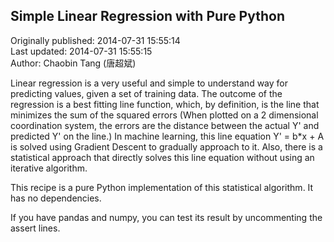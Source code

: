 ## Simple Linear Regression with Pure Python  
Originally published: 2014-07-31 15:55:14  
Last updated: 2014-07-31 15:55:15  
Author: Chaobin Tang (唐超斌)  
  
Linear regression is a very useful and simple to understand way for predicting values, given a set of training data. The outcome of the regression is a best fitting line function, which, by definition, is the line that minimizes the sum of the squared errors (When plotted on a 2 dimensional coordination system, the errors are the distance between the actual Y' and predicted Y' on the line.) In machine learning, this line equation Y' = b*x + A is solved using Gradient Descent to gradually approach to it. Also, there is a statistical approach that directly solves this line equation without using an iterative algorithm.

This recipe is a pure Python implementation of this statistical algorithm. It has no dependencies.

If you have pandas and numpy, you can test its result by uncommenting the assert lines.